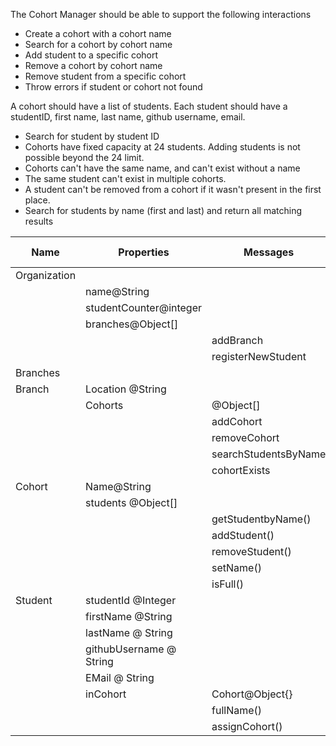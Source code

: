 The Cohort Manager should be able to support the following interactions

- Create a cohort with a cohort name
- Search for a cohort by cohort name
- Add student to a specific cohort
- Remove a cohort by cohort name
- Remove student from a specific cohort
- Throw errors if student or cohort not found

A cohort should have a list of students. Each student should have a studentID, first name, last name, github username, email.

- Search for student by student ID
- Cohorts have fixed capacity at 24 students. Adding students is not possible beyond the 24 limit.
- Cohorts can't have the same name, and can't exist without a name
- The same student can't exist in multiple cohorts.
- A student can't be removed from a cohort if it wasn't present in the first place.
- Search for students by name (first and last) and return all matching results

| Name | Properties | Messages | Input | Output | Tests ❌ ✅ |
| - | - | - | - | - | -  |
| Organization |
| | name@String 
| | studentCounter@integer
| | branches@Object[]
| | |addBranch |  location@String | @Object[]| ❌
| | |registerNewStudent | - | studentID@Integer| ❌
Branches | 
| Branch | Location @String
| | Cohorts | @Object[] | | | ✅
| | | addCohort | @Object{} | @Object{} | ✅
| | | removeCohort | @Object{} | @Object{} | ✅
| | | searchStudentsByName | @String | @Object[] | ❌
| | | cohortExists | @Object{} | @boolean | ✅
| Cohort | Name@String 
| | students @Object[] | | | | ❌
| | | getStudentbyName() | fullName()@String | @Object{} | ❌
| | | addStudent() | @Object{} | @Object{} | ❌
| | | removeStudent() | @Object{} | @Object{} | ❌
| | | setName() | cohortName@String | @Object{} | ❌
| | | isFull() | | @Boolean | ❌
| Student | studentId @Integer | | | | ✅
| | firstName @String | | | | ✅
| | lastName @ String | | | | ✅
| | githubUsername @ String | | | | ✅
| | EMail @ String | | | | ✅
| | inCohort | Cohort@Object{} | | | ✅
| | | fullName() | – | @String | ✅
| | | assignCohort() | Cohort@Object{} | Student@Object{} | ✅

